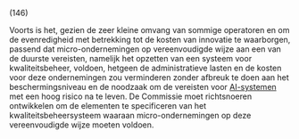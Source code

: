 (146)

Voorts is het, gezien de zeer kleine omvang van sommige operatoren en om de evenredigheid met betrekking tot de kosten van innovatie te waarborgen, passend dat micro-ondernemingen op vereenvoudigde wijze aan een van de duurste vereisten, namelijk het opzetten van een systeem voor kwaliteitsbeheer, voldoen, hetgeen de administratieve lasten en de kosten voor deze ondernemingen zou verminderen zonder afbreuk te doen aan het beschermingsniveau en de noodzaak om de vereisten voor [AI-systemen](a3.md#^ai-systeem) met een hoog risico na te leven. De Commissie moet richtsnoeren ontwikkelen om de elementen te specificeren van het kwaliteitsbeheersysteem waaraan micro-ondernemingen op deze vereenvoudigde wijze moeten voldoen.